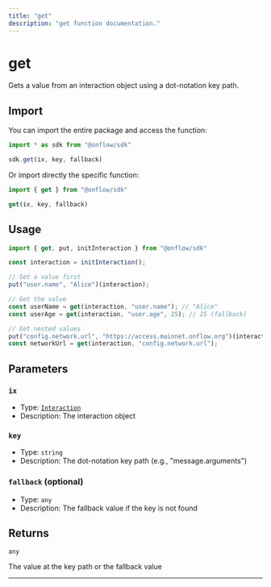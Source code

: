 ```yaml
---
title: "get"
description: "get function documentation."
---
```


<!-- THIS DOCUMENT IS AUTO-GENERATED FROM [onflow/sdk/src/interaction/interaction.ts](https://github.com/onflow/fcl-js/tree/master/packages/sdk/src/interaction/interaction.ts). DO NOT EDIT MANUALLY -->

# get

Gets a value from an interaction object using a dot-notation key path.

## Import

You can import the entire package and access the function:

```typescript
import * as sdk from "@onflow/sdk"

sdk.get(ix, key, fallback)
```

Or import directly the specific function:

```typescript
import { get } from "@onflow/sdk"

get(ix, key, fallback)
```

## Usage

```typescript
import { get, put, initInteraction } from "@onflow/sdk"

const interaction = initInteraction();

// Set a value first
put("user.name", "Alice")(interaction);

// Get the value
const userName = get(interaction, "user.name"); // "Alice"
const userAge = get(interaction, "user.age", 25); // 25 (fallback)

// Get nested values
put("config.network.url", "https://access.mainnet.onflow.org")(interaction);
const networkUrl = get(interaction, "config.network.url");
```

## Parameters

### `ix` 


- Type: [`Interaction`](../types#interaction)
- Description: The interaction object

### `key` 


- Type: `string`
- Description: The dot-notation key path (e.g., "message.arguments")

### `fallback` (optional)


- Type: `any`
- Description: The fallback value if the key is not found


## Returns

`any`


The value at the key path or the fallback value

---